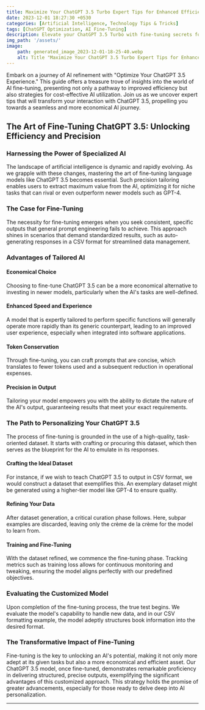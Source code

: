 ```yaml
---
title: Maximize Your ChatGPT 3.5 Turbo Expert Tips for Enhanced Efficiency and Cost Savings
date: 2023-12-01 18:27:30 +0530
categories: [Artificial Intelligence, Technology Tips & Tricks]
tags: [ChatGPT Optimization, AI Fine-Tuning]
description: Elevate your ChatGPT 3.5 Turbo with fine-tuning secrets for efficiency & cost-saving. Master the art of specialized AI adaptation for unmatched performance.
img_path: '/assets/'
image:
    path: generated_image_2023-12-01-18-25-40.webp
    alt: Title "Maximize Your ChatGPT 3.5 Turbo Expert Tips for Enhanced Efficiency and Cost Savings"
---
```



Embark on a journey of AI refinement with "Optimize Your ChatGPT 3.5 Experience." This guide offers a treasure trove of insights into the world of AI fine-tuning, presenting not only a pathway to improved efficiency but also strategies for cost-effective AI utilization. Join us as we uncover expert tips that will transform your interaction with ChatGPT 3.5, propelling you towards a seamless and more economical AI journey.

## The Art of Fine-Tuning ChatGPT 3.5: Unlocking Efficiency and Precision

### Harnessing the Power of Specialized AI

The landscape of artificial intelligence is dynamic and rapidly evolving. As we grapple with these changes, mastering the art of fine-tuning language models like ChatGPT 3.5 becomes essential. Such precision tailoring enables users to extract maximum value from the AI, optimizing it for niche tasks that can rival or even outperform newer models such as GPT-4.

### The Case for Fine-Tuning

The necessity for fine-tuning emerges when you seek consistent, specific outputs that general prompt engineering fails to achieve. This approach shines in scenarios that demand standardized results, such as auto-generating responses in a CSV format for streamlined data management.

### Advantages of Tailored AI

#### Economical Choice

Choosing to fine-tune ChatGPT 3.5 can be a more economical alternative to investing in newer models, particularly when the AI's tasks are well-defined.

#### Enhanced Speed and Experience

A model that is expertly tailored to perform specific functions will generally operate more rapidly than its generic counterpart, leading to an improved user experience, especially when integrated into software applications.

#### Token Conservation

Through fine-tuning, you can craft prompts that are concise, which translates to fewer tokens used and a subsequent reduction in operational expenses.

#### Precision in Output

Tailoring your model empowers you with the ability to dictate the nature of the AI's output, guaranteeing results that meet your exact requirements.

### The Path to Personalizing Your ChatGPT 3.5

The process of fine-tuning is grounded in the use of a high-quality, task-oriented dataset. It starts with crafting or procuring this dataset, which then serves as the blueprint for the AI to emulate in its responses.

#### Crafting the Ideal Dataset

For instance, if we wish to teach ChatGPT 3.5 to output in CSV format, we would construct a dataset that exemplifies this. An exemplary dataset might be generated using a higher-tier model like GPT-4 to ensure quality.

#### Refining Your Data

After dataset generation, a critical curation phase follows. Here, subpar examples are discarded, leaving only the crème de la crème for the model to learn from.

#### Training and Fine-Tuning

With the dataset refined, we commence the fine-tuning phase. Tracking metrics such as training loss allows for continuous monitoring and tweaking, ensuring the model aligns perfectly with our predefined objectives.

### Evaluating the Customized Model

Upon completion of the fine-tuning process, the true test begins. We evaluate the model's capability to handle new data, and in our CSV formatting example, the model adeptly structures book information into the desired format.

### The Transformative Impact of Fine-Tuning

Fine-tuning is the key to unlocking an AI's potential, making it not only more adept at its given tasks but also a more economical and efficient asset. Our ChatGPT 3.5 model, once fine-tuned, demonstrates remarkable proficiency in delivering structured, precise outputs, exemplifying the significant advantages of this customized approach. This strategy holds the promise of greater advancements, especially for those ready to delve deep into AI personalization.

---

